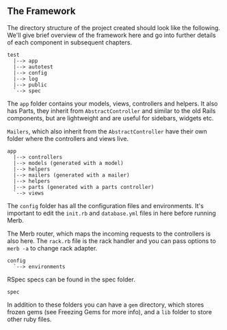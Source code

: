 ## The Framework

The directory structure of the project created should look like the following. 
We'll give brief overview of the framework here and go into further details of 
each component in subsequent chapters.

	test
	  |--> app
	  |--> autotest
	  |--> config
	  |--> log
	  |--> public
	  `--> spec

The `app` folder contains your models, views, controllers and helpers. It also 
has Parts, they inherit from `AbstractController` and similar to the old Rails 
components, but are lightweight and are useful for sidebars, widgets etc. 

`Mailers`, which also inherit from the `AbstractController` have their own 
folder where the controllers and views live. 

	app
	  |--> controllers
	  |--> models (generated with a model)
	  |--> helpers
	  |--> mailers (generated with a mailer)
	  |--> helpers
	  |--> parts (generated with a parts controller)
	  `--> views


The `config` folder has all the configuration files and environments. It's 
important to edit the `init.rb` and `database.yml` files in here before 
running Merb. 

The Merb router, which maps the incoming requests to the controllers is also 
here. The `rack.rb` file is the rack handler and you can pass options to 
`merb -a` to change rack adapter.

	config
	  `--> environments

RSpec specs can be found in the spec folder.

	spec
	
In addition to these folders you can have a `gem` directory, which stores 
frozen gems (see Freezing Gems for more info), and a `lib` folder to store 
other ruby files.
